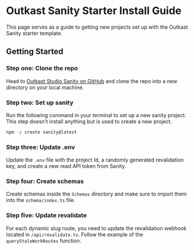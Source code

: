 # Outkast Sanity Starter Install Guide

This page serves as a guide to getting new projects set up with the Outkast Sanity starter template.

## Getting Started

### Step one: Clone the repo

Head to [Outkast Studio Sanity on GitHub](https://github.com/Outkast-Studio/Sanity) and clone the repo into a new directory on your local machine.

### Step two: Set up sanity

Run the following command in your terminal to set up a new sanity project. This step doesn't install anything but is used to create a new project.

```bash
npm -y create sanity@latest
```

### Step three: Update .env

Update the `.env` file with the project Id, a randomly generated revalidation key, and create a new read API token from Sanity.

### Step four: Create schemas

Create schemas inside the `Schemas` directory and make sure to import them into the `schema/index.ts` file.

### Step five: Update revalidate

For each dynamic slug route, you need to update the revalidation webhook located in `/api/revalidate.ts`. Follow the example of the `queryStaleWorkRoutes` function.
